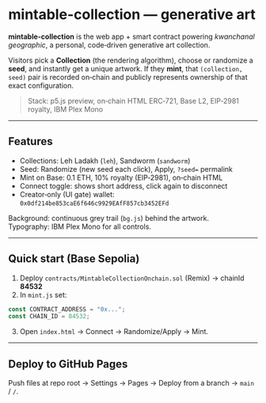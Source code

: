 # mintable-collection — generative art

**mintable-collection** is the web app + smart contract powering *kwanchanal geographic*, a personal, code‑driven generative art collection.

Visitors pick a **Collection** (the rendering algorithm), choose or randomize a **seed**, and instantly get a unique artwork. If they **mint**, that `(collection, seed)` pair is recorded on‑chain and publicly represents ownership of that exact configuration.

> Stack: p5.js preview, on‑chain HTML ERC‑721, Base L2, EIP‑2981 royalty, IBM Plex Mono

---

## Features
- Collections: Leh Ladakh (`leh`), Sandworm (`sandworm`)
- Seed: Randomize (new seed each click), Apply, `?seed=` permalink
- Mint on Base: 0.1 ETH, 10% royalty (EIP‑2981), on‑chain HTML
- Connect toggle: shows short address, click again to disconnect
- Creator‑only (UI gate) wallet: `0x0df214be853caE6f646c9929EAfF857cb3452EFd`

Background: continuous grey trail (`bg.js`) behind the artwork.  
Typography: IBM Plex Mono for all controls.

---

## Quick start (Base Sepolia)
1) Deploy `contracts/MintableCollectionOnchain.sol` (Remix) → chainId **84532**  
2) In `mint.js` set:
```js
const CONTRACT_ADDRESS = "0x...";
const CHAIN_ID = 84532;
```
3) Open `index.html` → Connect → Randomize/Apply → Mint.

---

## Deploy to GitHub Pages
Push files at repo root → Settings → Pages → Deploy from a branch → `main` / `/`.
